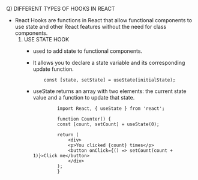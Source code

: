 Q) DIFFERENT TYPES OF HOOKS IN REACT
  - React Hooks are functions in React that allow functional components to use state and other React features without the need for class components. 
     1) USE STATE HOOK
         - used to add state to functional components. 
         - It allows you to declare a state variable and its corresponding update function.

                   const [state, setState] = useState(initialState); 

         - useState returns an array with two elements: the current state value and a function to update that state.
                  
                        import React, { useState } from 'react';

                        function Counter() {
                        const [count, setCount] = useState(0);

                        return (
                            <div>
                            <p>You clicked {count} times</p>
                            <button onClick={() => setCount(count + 1)}>Click me</button>
                            </div>
                        );
                        }

